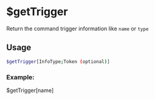 # $getTrigger

Return the command trigger information like `name` or `type`

## Usage

```bash
$getTrigger[InfoType;Token (optional)]
```

### Example:
$getTrigger[name]